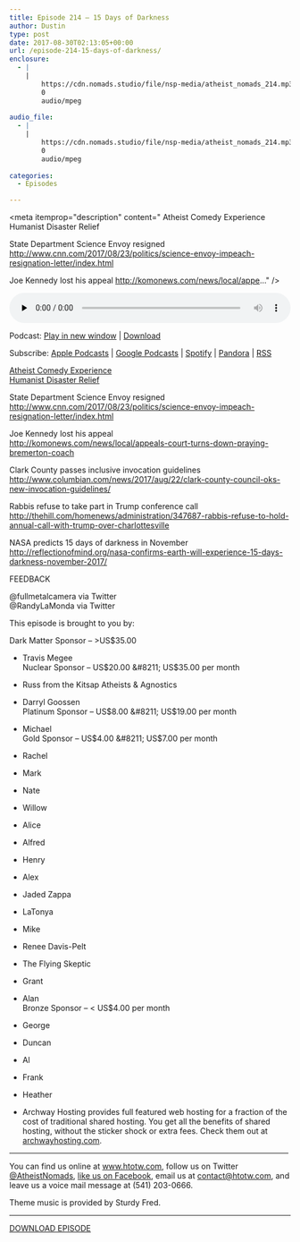 ```yaml
---
title: ﻿Episode 214 – 15 Days of Darkness
author: Dustin
type: post
date: 2017-08-30T02:13:05+00:00
url: /﻿episode-214-15-days-of-darkness/
enclosure:
  - |
    |
        https://cdn.nomads.studio/file/nsp-media/atheist_nomads_214.mp3
        0
        audio/mpeg
        
audio_file:
  - |
    |
        https://cdn.nomads.studio/file/nsp-media/atheist_nomads_214.mp3
        0
        audio/mpeg
        
categories:
  - Episodes

---
```

<div itemscope itemtype="http://schema.org/AudioObject">
  <meta itemprop="name" content="﻿Episode 214 &#8211; 15 Days of Darkness" />
  
  <meta itemprop="uploadDate" content="2017-08-29T20:13:05-06:00" />
  
  <meta itemprop="encodingFormat" content="audio/mpeg" />
  
  <meta itemprop="description" content="
Atheist Comedy Experience
Humanist Disaster Relief

State Department Science Envoy resigned
 http://www.cnn.com/2017/08/23/politics/science-envoy-impeach-resignation-letter/index.html

Joe Kennedy lost his appeal
 http://komonews.com/news/local/appe..." />
  
  <meta itemprop="contentUrl" content="https://dts.podtrac.com/redirect.mp3/cdn.nomads.studio/file/nsp-media/atheist_nomads_214.mp3" />
  </p> 
  
  <div class="powerpress_player" id="powerpress_player_8477">
    <audio class="wp-audio-shortcode" id="audio-1613-221" preload="none" style="width: 100%;" controls="controls"><source type="audio/mpeg" src="https://dts.podtrac.com/redirect.mp3/cdn.nomads.studio/file/nsp-media/atheist_nomads_214.mp3?_=221" /><a href="https://dts.podtrac.com/redirect.mp3/cdn.nomads.studio/file/nsp-media/atheist_nomads_214.mp3">https://dts.podtrac.com/redirect.mp3/cdn.nomads.studio/file/nsp-media/atheist_nomads_214.mp3</a></audio>
  </div>
</div>

<p class="powerpress_links powerpress_links_mp3">
  Podcast: <a href="https://dts.podtrac.com/redirect.mp3/cdn.nomads.studio/file/nsp-media/atheist_nomads_214.mp3" class="powerpress_link_pinw" target="_blank" title="Play in new window" onclick="return powerpress_pinw('https://htotw.com/?powerpress_pinw=1613-podcast');" rel="nofollow">Play in new window</a> | <a href="https://dts.podtrac.com/redirect.mp3/cdn.nomads.studio/file/nsp-media/atheist_nomads_214.mp3" class="powerpress_link_d" title="Download" rel="nofollow" download="atheist_nomads_214.mp3">Download</a>
</p>

<p class="powerpress_links powerpress_subscribe_links">
  Subscribe: <a href="https://podcasts.apple.com/us/podcast/humanists-take-on-the-world/id530050098?mt=2&ls=1" class="powerpress_link_subscribe powerpress_link_subscribe_itunes" target="_blank" title="Subscribe on Apple Podcasts" rel="nofollow">Apple Podcasts</a> | <a href="https://www.google.com/podcasts?feed=aHR0cDovL2F0aGVpc3Rub21hZHMubGlic3luLmNvbS9yc3M%3D" class="powerpress_link_subscribe powerpress_link_subscribe_googleplay" target="_blank" title="Subscribe on Google Podcasts" rel="nofollow">Google Podcasts</a> | <a href="https://open.spotify.com/show/3LzK2xZGike6Tc1GEMtMbr?si=LieN9SNuTpq96smuaUsH8A" class="powerpress_link_subscribe powerpress_link_subscribe_spotify" target="_blank" title="Subscribe on Spotify" rel="nofollow">Spotify</a> | <a href="https://www.pandora.com/podcast/atheist-nomads/PC:10122?corr=62071012&part=ug" class="powerpress_link_subscribe powerpress_link_subscribe_pandora" target="_blank" title="Subscribe on Pandora" rel="nofollow">Pandora</a> | <a href="https://htotw.com/feed/podcast/" class="powerpress_link_subscribe powerpress_link_subscribe_rss" target="_blank" title="Subscribe via RSS" rel="nofollow">RSS</a>
</p>

<center>
</center>

  
<a href="https://www.facebook.com/events/1952889248266453/?ref=br_rs" target="_blank" rel="noopener">Atheist Comedy Experience</a>  
<a href="https://foundationbeyondbelief.org/civicrm/?page=CiviCRM&q=civicrm/contribute/transact&page=CiviCRM&reset=1&id=6" target="_blank" rel="noopener">Humanist Disaster Relief</a>

State Department Science Envoy resigned  
 <http://www.cnn.com/2017/08/23/politics/science-envoy-impeach-resignation-letter/index.html>

Joe Kennedy lost his appeal  
 <http://komonews.com/news/local/appeals-court-turns-down-praying-bremerton-coach>

Clark County passes inclusive invocation guidelines  
 <http://www.columbian.com/news/2017/aug/22/clark-county-council-oks-new-invocation-guidelines/>

Rabbis refuse to take part in Trump conference call  
 <http://thehill.com/homenews/administration/347687-rabbis-refuse-to-hold-annual-call-with-trump-over-charlottesville>

NASA predicts 15 days of darkness in November  
 <http://reflectionofmind.org/nasa-confirms-earth-will-experience-15-days-darkness-november-2017/>

FEEDBACK

@fullmetalcamera via Twitter  
@RandyLaMonda via Twitter

This episode is brought to you by:

Dark Matter Sponsor &#8211; >US$35.00  
* Travis Megee  
Nuclear Sponsor &#8211; US$20.00 &#8211; US$35.00 per month  
* Russ from the Kitsap Atheists & Agnostics  
* Darryl Goossen  
Platinum Sponsor &#8211; US$8.00 &#8211; US$19.00 per month  
* Michael  
Gold Sponsor &#8211; US$4.00 &#8211; US$7.00 per month  
* Rachel  
* Mark  
* Nate  
* Willow  
* Alice  
* Alfred  
* Henry  
* Alex  
* Jaded Zappa  
* LaTonya  
* Mike  
* Renee Davis-Pelt  
* The Flying Skeptic  
* Grant  
* Alan  
Bronze Sponsor &#8211; < US$4.00 per month  
* George  
* Duncan  
* Al  
* Frank  
* Heather

* Archway Hosting provides full featured web hosting for a fraction of the cost of traditional shared hosting. You get all the benefits of shared hosting, without the sticker shock or extra fees. Check them out at <a href="http://archwayhosting.com/" target="_blank" rel="noopener">archwayhosting.com</a>.

<hr width="500" />

You can find us online at <a href="https://www.htotw.com/" target="_blank" rel="noopener">www.htotw.com</a>, follow us on Twitter <a href="https://twitter.com/AtheistNomads" target="_blank" rel="noopener">@AtheistNomads</a>, <a href="https://htotw.com/facebook" target="_blank" rel="noopener">like us on Facebook</a>, email us at <contact@htotw.com>, and leave us a voice mail message at (541) 203-0666.

Theme music is provided by Sturdy Fred.

<hr width="”500”" />

[DOWNLOAD EPISODE][1]

 [1]: https://dts.podtrac.com/redirect.mp3/cdn.nomads.studio/file/nsp-media/atheist_nomads_214.mp3